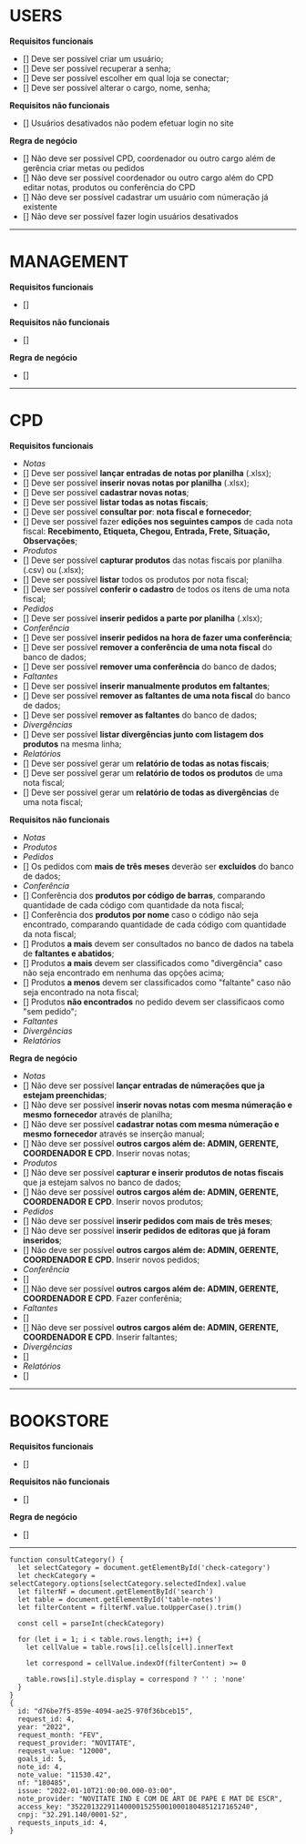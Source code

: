 # USERS

**Requisitos funcionais**

- [] Deve ser possível criar um usuário;
- [] Deve ser possível recuperar a senha;
- [] Deve ser possível escolher em qual loja se conectar;
- [] Deve ser possível alterar o cargo, nome, senha;

**Requisitos não funcionais**

- [] Usuários desativados não podem efetuar login no site

**Regra de negócio**

- [] Não deve ser possível CPD, coordenador ou outro cargo além de gerência criar metas ou pedidos
- [] Não deve ser possível coordenador ou outro cargo além do CPD editar notas, produtos ou conferência do CPD
- [] Não deve ser possível cadastrar um usuário com númeração já existente
- [] Não deve ser possível fazer login usuários desativados

---

# MANAGEMENT

**Requisitos funcionais**

- []

**Requisitos não funcionais**

- []

**Regra de negócio**

- []

---

# CPD

**Requisitos funcionais**

- _Notas_
- [] Deve ser possível **lançar entradas de notas por planilha** (.xlsx);
- [] Deve ser possível **inserir novas notas por planilha** (.xlsx);
- [] Deve ser possível **cadastrar novas notas**;
- [] Deve ser possível **listar todas as notas fiscais**;
- [] Deve ser possível **consultar por**: **nota fiscal e fornecedor**;
- [] Deve ser possível fazer **edições nos seguintes campos** de cada nota fiscal: **Recebimento, Etiqueta, Chegou, Entrada, Frete, Situação, Observações**;
- _Produtos_
- [] Deve ser possível **capturar produtos** das notas fiscais por planilha (.csv) ou (.xlsx);
- [] Deve ser possível **listar** todos os produtos por nota fiscal;
- [] Deve ser possível **conferir o cadastro** de todos os itens de uma nota fiscal;
- _Pedidos_
- [] Deve ser possível **inserir pedidos a parte por planilha** (.xlsx);
- _Conferência_
- [] Deve ser possível **inserir pedidos na hora de fazer uma conferência**;
- [] Deve ser possível **remover a conferência de uma nota fiscal** do banco de dados;
- [] Deve ser possível **remover uma conferência** do banco de dados;
- _Faltantes_
- [] Deve ser possível **inserir manualmente produtos em faltantes**;
- [] Deve ser possível **remover as faltantes de uma nota fiscal** do banco de dados;
- [] Deve ser possível **remover as faltantes** do banco de dados;
- _Divergências_
- [] Deve ser possível **listar divergências junto com listagem dos produtos** na mesma linha;
- _Relatórios_
- [] Deve ser possível gerar um **relatório de todas as notas fiscais**;
- [] Deve ser possível gerar um **relatório de todos os produtos** de uma nota fiscal;
- [] Deve ser possível gerar um **relatório de todas as divergências** de uma nota fiscal;

**Requisitos não funcionais**

- _Notas_
- _Produtos_
- _Pedidos_
- [] Os pedidos com **mais de três meses** deverão ser **excluídos** do banco de dados;
- _Conferência_
- [] Conferência dos **produtos por código de barras**, comparando quantidade de cada código com quantidade da nota fiscal;
- [] Conferência dos **produtos por nome** caso o código não seja encontrado, comparando quantidade de cada código com quantidade da nota fiscal;
- [] Produtos **a mais** devem ser consultados no banco de dados na tabela de **faltantes e abatidos**;
- [] Produtos **a mais** devem ser classificados como "divergência" caso não seja encontrado em nenhuma das opções acima;
- [] Produtos **a menos** devem ser classificados como "faltante" caso não seja encontrado na nota fiscal;
- [] Produtos **não encontrados** no pedido devem ser classificaos como "sem pedido";
- _Faltantes_
- _Divergências_
- _Relatórios_

**Regra de negócio**

- _Notas_
- [] Não deve ser possível **lançar entradas de númerações que ja estejam preenchidas**;
- [] Não deve ser possível **inserir novas notas com mesma númeração e mesmo fornecedor** através de planilha;
- [] Não deve ser possível **cadastrar notas com mesma númeração e mesmo fornecedor** através se inserção manual;
- [] Não deve ser possível **outros cargos além de: ADMIN, GERENTE, COORDENADOR E CPD**. Inserir novas notas;
- _Produtos_
- [] Não deve ser possível **capturar e inserir produtos de notas fiscais** que ja estejam salvos no banco de dados;
- [] Não deve ser possível **outros cargos além de: ADMIN, GERENTE, COORDENADOR E CPD**. Inserir novos produtos;
- _Pedidos_
- [] Não deve ser possível **inserir pedidos com mais de três meses**;
- [] Não deve ser possível **inserir pedidos de editoras que já foram inseridos**;
- [] Não deve ser possível **outros cargos além de: ADMIN, GERENTE, COORDENADOR E CPD**. Inserir novos pedidos;
- _Conferência_
- []
- [] Não deve ser possível **outros cargos além de: ADMIN, GERENTE, COORDENADOR E CPD**. Fazer conferênia;
- _Faltantes_
- []
- [] Não deve ser possível **outros cargos além de: ADMIN, GERENTE, COORDENADOR E CPD**. Inserir faltantes;
- _Divergências_
- []
- _Relatórios_
- []

---

# BOOKSTORE

**Requisitos funcionais**

- []

**Requisitos não funcionais**

- []

**Regra de negócio**

- []

---

```JS
function consultCategory() {
  let selectCategory = document.getElementById('check-category')
  let checkCategory = selectCategory.options[selectCategory.selectedIndex].value
  let filterNf = document.getElementById('search')
  let table = document.getElementById('table-notes')
  let filterContent = filterNf.value.toUpperCase().trim()

  const cell = parseInt(checkCategory)

  for (let i = 1; i < table.rows.length; i++) {
    let cellValue = table.rows[i].cells[cell].innerText

    let correspond = cellValue.indexOf(filterContent) >= 0

    table.rows[i].style.display = correspond ? '' : 'none'
  }
}
{
  id: "d76be7f5-859e-4094-ae25-970f36bceb15",
  request_id: 4,
  year: "2022",
  request_month: "FEV",
  request_provider: "NOVITATE",
  request_value: "12000",
  goals_id: 5,
  note_id: 4,
  note_value: "11530.42",
  nf: "180485",
  issue: "2022-01-10T21:00:00.000-03:00",
  note_provider: "NOVITATE IND E COM DE ART DE PAPE E MAT DE ESCR",
  access_key: "35220132291140000152550010001804851217165240",
  cnpj: "32.291.140/0001-52",
  requests_inputs_id: 4,
}
```
